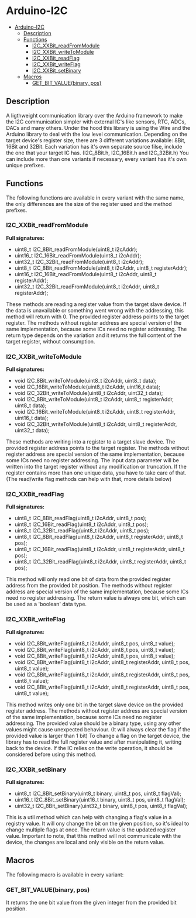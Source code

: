 # Arduino-I2C

- [Arduino-I2C](#arduino-i2c)
	- [Description](#description)
	- [Functions](#functions)
		- [I2C_XXBit_readFromModule](#i2c_xxbit_readfrommodule)
		- [I2C_XXBit_writeToModule](#i2c_xxbit_writetomodule)
		- [I2C_XXBit_readFlag](#i2c_xxbit_readflag)
		- [I2C_XXBit_writeFlag](#i2c_xxbit_writeflag)
		- [I2C_XXBit_setBinary](#i2c_xxbit_setbinary)
	- [Macros](#macros)
		- [GET_BIT_VALUE(binary, pos)](#get_bit_valuebinary-pos)

## Description

A ligthweight communication library over the Arduino framework to make the I2C communication simpler with external IC's like sensors, RTC, ADCs, DACs and many others. Under the hood this library is using the Wire and the Arduino library to deal with the low level communication. Depending on the target device's register size, there are 3 different variations available: 8Bit, 16Bit and 32Bit. Each variation has it's own separate source filse, include the one that your target IC has. (I2C_8Bit.h, I2C_16Bit.h and I2C_32Bit.h) You can include more than one variants if necessary, every variant has it's own unique prefixes.

## Functions

The following functions are available in every variant with the same name, the only differences are the size of the register used and the method prefixes.

### I2C_XXBit_readFromModule

__Full signatures:__
- uint8_t I2C_8Bit_readFromModule(uint8_t i2cAddr);
- uint16_t I2C_16Bit_readFromModule(uint8_t i2cAddr);
- uint32_t I2C_32Bit_readFromModule(uint8_t i2cAddr);
- uint8_t I2C_8Bit_readFromModule(uint8_t i2cAddr, uint8_t registerAddr);
- uint16_t I2C_16Bit_readFromModule(uint8_t i2cAddr, uint8_t registerAddr);
- uint32_t I2C_32Bit_readFromModule(uint8_t i2cAddr, uint8_t registerAddr);

These methods are reading a register value from the target slave device. If the data is unavailable or something went wrong with the addressing, this method will return with 0. The provided register address points to the target register. The methods without register address are special version of the same implementation, because some ICs need no register addressing. The return type depends on the variation and it returns the full content of the target register, without consumption.

### I2C_XXBit_writeToModule

__Full signatures:__
- void I2C_8Bit_writeToModule(uint8_t i2cAddr, uint8_t data);
- void I2C_16Bit_writeToModule(uint8_t i2cAddr, uint16_t data);
- void I2C_32Bit_writeToModule(uint8_t i2cAddr, uint32_t data);
- void I2C_8Bit_writeToModule(uint8_t i2cAddr, uint8_t registerAddr, uint8_t data);
- void I2C_16Bit_writeToModule(uint8_t i2cAddr, uint8_t registerAddr, uint16_t data);
- void I2C_32Bit_writeToModule(uint8_t i2cAddr, uint8_t registerAddr, uint32_t data);

These methods are writing into a register to a target slave device. The provided register address points to the target register. The methods without register address are special version of the same implementation, because some ICs need no register addressing. The input data parameter will be written into the target register without any modification or truncation. If the register contains more than one unique data, you have to take care of that. (The read/write flag methods can help with that, more details below)

### I2C_XXBit_readFlag

__Full signatures:__
- uint8_t I2C_8Bit_readFlag(uint8_t i2cAddr, uint8_t pos);
- uint8_t I2C_16Bit_readFlag(uint8_t i2cAddr, uint8_t pos);
- uint8_t I2C_32Bit_readFlag(uint8_t i2cAddr, uint8_t pos);
- uint8_t I2C_8Bit_readFlag(uint8_t i2cAddr, uint8_t registerAddr, uint8_t pos);
- uint8_t I2C_16Bit_readFlag(uint8_t i2cAddr, uint8_t registerAddr, uint8_t pos);
- uint8_t I2C_32Bit_readFlag(uint8_t i2cAddr, uint8_t registerAddr, uint8_t pos);

This method will only read one bit of data from the provided register address from the provided bit position. The methods without register address are special version of the same implementation, because some ICs need no register addressing. The return value is always one bit, which can be used as a 'boolean' data type.

### I2C_XXBit_writeFlag

__Full signatures:__
- void I2C_8Bit_writeFlag(uint8_t i2cAddr, uint8_t pos, uint8_t value);
- void I2C_8Bit_writeFlag(uint8_t i2cAddr, uint8_t pos, uint8_t value);
- void I2C_8Bit_writeFlag(uint8_t i2cAddr, uint8_t pos, uint8_t value);
- void I2C_8Bit_writeFlag(uint8_t i2cAddr, uint8_t registerAddr, uint8_t pos, uint8_t value);
- void I2C_8Bit_writeFlag(uint8_t i2cAddr, uint8_t registerAddr, uint8_t pos, uint8_t value);
- void I2C_8Bit_writeFlag(uint8_t i2cAddr, uint8_t registerAddr, uint8_t pos, uint8_t value);

This method writes only one bit in the target slave device on the provided register address. The methods without register address are special version of the same implementation, because some ICs need no register addressing. The provided value should be a binary type, using any other values might cause unexpected behaviour. (It will always clear the flag if the provided value is larger than 1 bit) To change a flag on the target device, the library has to read the full register value and after manipulating it, writing back to the device. If the IC relies on the write operation, it should be considered before using this method.

### I2C_XXBit_setBinary

__Full signatures:__
- uint8_t I2C_8Bit_setBinary(uint8_t binary, uint8_t pos, uint8_t flagVal);
- uint16_t I2C_8Bit_setBinary(uint16_t binary, uint8_t pos, uint8_t flagVal);
- uint32_t I2C_8Bit_setBinary(uint32_t binary, uint8_t pos, uint8_t flagVal);

This is a util method which can help with changing a flag's value in a registry value. It will ony change the bit on the given position, so it's ideal to change multiple flags at once. The return value is the updated register value. Important to note, that tthis method will not communicate with the device, the changes are local and only visible on the return value.

## Macros

The following macro is available in every variant:

### GET_BIT_VALUE(binary, pos)

It returns the one bit value from the given integer from the provided bit position.

